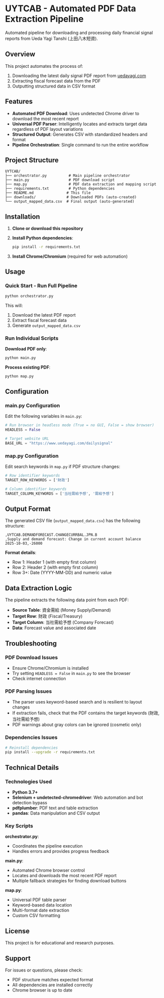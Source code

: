 # UYTCAB - Automated PDF Data Extraction Pipeline

Automated pipeline for downloading and processing daily financial signal reports from Ueda Yagi Tanshi (上田八木短資).

## Overview

This project automates the process of:
1. Downloading the latest daily signal PDF report from [uedayagi.com](https://www.uedayagi.com/dailysignal)
2. Extracting fiscal forecast data from the PDF
3. Outputting structured data in CSV format

## Features

- **Automated PDF Download**: Uses undetected Chrome driver to download the most recent report
- **Universal PDF Parser**: Intelligently locates and extracts target data regardless of PDF layout variations
- **Structured Output**: Generates CSV with standardized headers and format
- **Pipeline Orchestration**: Single command to run the entire workflow

## Project Structure

```
UYTCAB/
├── orchestrator.py          # Main pipeline orchestrator
├── main.py                  # PDF download script
├── map.py                   # PDF data extraction and mapping script
├── requirements.txt         # Python dependencies
├── README.md               # This file
├── downloads/              # Downloaded PDFs (auto-created)
└── output_mapped_data.csv  # Final output (auto-generated)
```

## Installation

1. **Clone or download this repository**

2. **Install Python dependencies**:
   ```bash
   pip install -r requirements.txt
   ```

3. **Install Chrome/Chromium** (required for web automation)

## Usage

### Quick Start - Run Full Pipeline

```bash
python orchestrator.py
```

This will:
1. Download the latest PDF report
2. Extract fiscal forecast data
3. Generate `output_mapped_data.csv`

### Run Individual Scripts

**Download PDF only**:
```bash
python main.py
```

**Process existing PDF**:
```bash
python map.py
```

## Configuration

### main.py Configuration

Edit the following variables in `main.py`:

```python
# Run browser in headless mode (True = no GUI, False = show browser)
HEADLESS = False

# Target website URL
BASE_URL = "https://www.uedayagi.com/dailysignal"
```

### map.py Configuration

Edit search keywords in `map.py` if PDF structure changes:

```python
# Row identifier keywords
TARGET_ROW_KEYWORDS = ['財政']

# Column identifier keywords
TARGET_COLUMN_KEYWORDS = ['当社需給予想', '需給予想']
```

## Output Format

The generated CSV file (`output_mapped_data.csv`) has the following structure:

```csv
,UYTCAB.DEMANDFORECAST.CHANGECURRBAL.JPN.B
,Supply and demand forecast: Change in current account balance
2025-10-03,-26000
```

**Format details**:
- Row 1: Header 1 (with empty first column)
- Row 2: Header 2 (with empty first column)
- Row 3+: Date (YYYY-MM-DD) and numeric value

## Data Extraction Logic

The pipeline extracts the following data point from each PDF:

- **Source Table**: 資金需給 (Money Supply/Demand)
- **Target Row**: 財政 (Fiscal/Treasury)
- **Target Column**: 当社需給予想 (Company Forecast)
- **Data**: Forecast value and associated date

## Troubleshooting

### PDF Download Issues

- Ensure Chrome/Chromium is installed
- Try setting `HEADLESS = False` in `main.py` to see the browser
- Check internet connection

### PDF Parsing Issues

- The parser uses keyword-based search and is resilient to layout changes
- If extraction fails, check that the PDF contains the target keywords (財政, 当社需給予想)
- PDF warnings about gray colors can be ignored (cosmetic only)

### Dependencies Issues

```bash
# Reinstall dependencies
pip install --upgrade -r requirements.txt
```

## Technical Details

### Technologies Used

- **Python 3.7+**
- **Selenium + undetected-chromedriver**: Web automation and bot detection bypass
- **pdfplumber**: PDF text and table extraction
- **pandas**: Data manipulation and CSV output

### Key Scripts

**orchestrator.py**:
- Coordinates the pipeline execution
- Handles errors and provides progress feedback

**main.py**:
- Automated Chrome browser control
- Locates and downloads the most recent PDF report
- Multiple fallback strategies for finding download buttons

**map.py**:
- Universal PDF table parser
- Keyword-based data location
- Multi-format date extraction
- Custom CSV formatting

## License

This project is for educational and research purposes.

## Support

For issues or questions, please check:
- PDF structure matches expected format
- All dependencies are installed correctly
- Chrome browser is up to date
